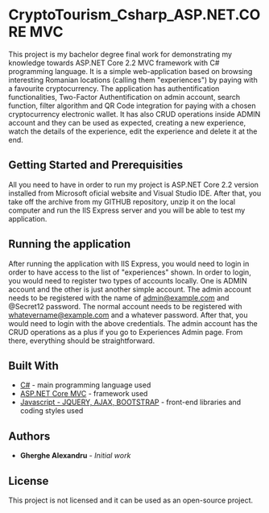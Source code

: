 # CryptoTourism_Csharp_ASP.NET.CORE MVC

This project is my bachelor degree final work for demonstrating my knowledge towards ASP.NET Core 2.2 MVC framework with C# programming language. It is a simple web-application based on browsing interesting Romanian locations (calling them "experiences") by paying with a favourite cryptocurrency. The application has authentification functionalities, Two-Factor Authentification on admin account, search function, filter algorithm and QR Code integration for paying with a chosen cryptocurrency electronic wallet. It has also CRUD operations inside ADMIN account and they can be used as expected, creating a new experience, watch the details of the experience, edit the experience and delete it at the end.

## Getting Started and Prerequisities

All you need to have in order to run my project is ASP.NET Core 2.2 version installed from Microsoft oficial website and Visual Studio IDE. After that, you take off the archive from my GITHUB repository, unzip it on the local computer and run the IIS Express server and you will be able to test my application.

## Running the application

After running the application with IIS Express, you would need to login in order to have access to the list of "experiences" shown. In order to login, you would need to register two types of accounts locally. One is ADMIN account and the other is just another simple account. The admin account needs to be registered with the name of admin@example.com and @Secret12 password. The normal account needs to be registered with whatevername@example.com and a whatever password. After that, you would need to login with the above credentials. The admin account has the CRUD operations as a plus if you go to Experiences Admin page. From there, everything should be straightforward.

## Built With

* [C#](https://docs.microsoft.com/en-us/dotnet/csharp/) - main programming language used
* [ASP.NET Core MVC](https://docs.microsoft.com/en-us/aspnet/core/?view=aspnetcore-2.2) - framework used
* [Javascript - JQUERY, AJAX, BOOTSTRAP](https://getbootstrap.com/docs/4.3/examples/) - front-end libraries and coding styles used

## Authors

* **Gherghe Alexandru** - *Initial work*

## License

This project is not licensed and it can be used as an open-source project.
